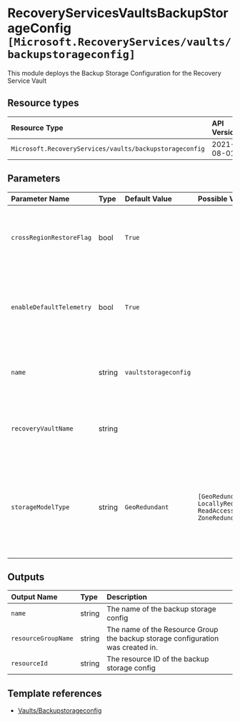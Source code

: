 # RecoveryServicesVaultsBackupStorageConfig `[Microsoft.RecoveryServices/vaults/backupstorageconfig]`

This module deploys the Backup Storage Configuration for the Recovery Service Vault
## Resource types

| Resource Type | API Version |
| :-- | :-- |
| `Microsoft.RecoveryServices/vaults/backupstorageconfig` | 2021-08-01 |

## Parameters

| Parameter Name | Type | Default Value | Possible Values | Description |
| :-- | :-- | :-- | :-- | :-- |
| `crossRegionRestoreFlag` | bool | `True` |  | Optional. Opt in details of Cross Region Restore feature |
| `enableDefaultTelemetry` | bool | `True` |  | Optional. Enable telemetry via the Customer Usage Attribution ID (GUID). |
| `name` | string | `vaultstorageconfig` |  | Optional. The name of the backup storage config |
| `recoveryVaultName` | string |  |  | Required. Name of the Azure Recovery Service Vault |
| `storageModelType` | string | `GeoRedundant` | `[GeoRedundant, LocallyRedundant, ReadAccessGeoZoneRedundant, ZoneRedundant]` | Optional. Change Vault Storage Type (Works if vault has not registered any backup instance) |

## Outputs

| Output Name | Type | Description |
| :-- | :-- | :-- |
| `name` | string | The name of the backup storage config |
| `resourceGroupName` | string | The name of the Resource Group the backup storage configuration was created in. |
| `resourceId` | string | The resource ID of the backup storage config |

## Template references

- [Vaults/Backupstorageconfig](https://docs.microsoft.com/en-us/azure/templates/Microsoft.RecoveryServices/2021-08-01/vaults/backupstorageconfig)

